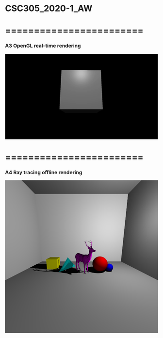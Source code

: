 # CSC305_2020-1_AW
# ========================
### A3 OpenGL real-time rendering
![](A3/a3_output.gif)
# ========================
### A4 Ray tracing offline rendering
![](A4/raytrace_Pinhole.bmp)

